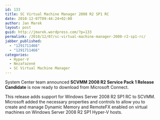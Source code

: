 ```yaml
---
id: 133
title: SC Virtual Machine Manager 2008 R2 SP1 RC
date: 2010-12-07T09:44:24+02:00
author: Jan Marek
layout: post
guid: http://jmarek.wordpress.com/?p=133
permalink: /2010/12/07/sc-virtual-machine-manager-2008-r2-sp1-rc/
jabber_published:
  - "1291711466"
  - "1291711466"
categories:
  - Hyper-V
  - Nezařazené
  - SC Virtual Machine Manager
---
```

System Center team announced **SCVMM 2008 R2 Service Pack 1 Release Candidate** is now ready to download from Microsoft Connect.<a href="https://connect.microsoft.com/site799" target="_blank"><br /> </a>

This release adds support for Windows Server 2008 R2 SP1 RC to SCVMM. Microsoft added the necessary properties and controls to allow you to create and manage Dynamic Memory and RemoteFX enabled on virtual machines on Windows Server 2008 R2 SP1 Hyper-V hosts.